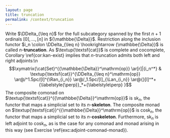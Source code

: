 ```yaml
---
layout: page
title: truncation
permalink: /context/truncation
---
```

Write $\DDelta_{\leq n}$ for the full subcategory spanned by the first $n+1$ ordinals $[0],\ldots, [n]$ in ${\mathbbe{\Delta}}$. Restriction along the inclusion functor $i_n \colon \DDelta_{\leq n} \hookrightarrow {\mathbbe{\Delta}}$ is called $n$-**truncation**. As $\textup{\textsf{cat}}$ is complete and cocomplete, Corollary \ref{cor:kan-exist} implies that $n$-truncation admits both left and right adjoints:\n $$\xymatrix{\cat{Set}^{{\mathbbe{\Delta}}^\mathrm{op}}  \ar[r]|{i_n^*} & \textup{\textsf{cat}}^{\DDelta_{\leq n}^\mathrm{op}} \ar@/^1.5pc/[l]^{\Ran_{i_n}} \ar@/_1.5pc/[l]_{\Lan_{i_n}} \ar@{}[l]^*+{\labelstyle{\perp}}_*+{\labelstyle\perp} }$$ The composite comonad on $\textup{\textsf{cat}}^{{\mathbbe{\Delta}}^\mathrm{op}}$ is sk$_n$, the functor that maps a simplicial set to its $n$-**skeleton**. The composite monad on $\textup{\textsf{cat}}^{{\mathbbe{\Delta}}^\mathrm{op}}$ is cosk$_n$, the functor that maps a simplicial set to its $n$-**coskeleton**. Furthermore, sk$_n$ is left adjoint to cosk$_n$, as is the case for any comonad and monad arising in this way (see Exercise \ref{exc:adjoint-comonad-monad}).
